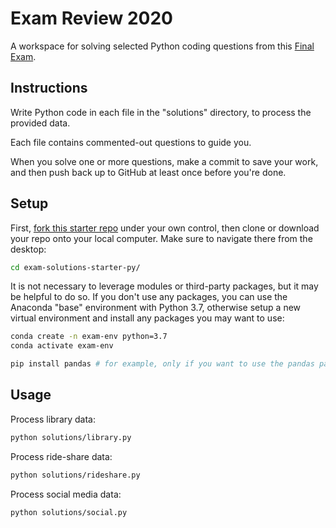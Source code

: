 # Exam Review 2020

A workspace for solving selected Python coding questions from this [Final Exam](EXAM.pdf).

## Instructions

Write Python code in each file in the "solutions" directory, to process the provided data.

Each file contains commented-out questions to guide you.

When you solve one or more questions, make a commit to save your work, and then push back up to GitHub at least once before you're done.

## Setup

First, [fork this starter repo](__________) under your own control, then clone or download your repo onto your local computer. Make sure to navigate there from the desktop:

```sh
cd exam-solutions-starter-py/
```

It is not necessary to leverage modules or third-party packages, but it may be helpful to do so. If you don't use any packages, you can use the Anaconda "base" environment with Python 3.7, otherwise setup a new virtual environment and install any packages you may want to use:

```sh
conda create -n exam-env python=3.7
conda activate exam-env

pip install pandas # for example, only if you want to use the pandas package
```

## Usage

Process library data:

```sh
python solutions/library.py
```


Process ride-share data:

```sh
python solutions/rideshare.py
```

Process social media data:

```sh
python solutions/social.py
```
